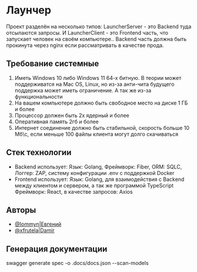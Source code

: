 # Лаунчер

Проект разделён на несколько типов: LauncherServer - это Backend туда отсылаются запросы. И LauncherClient - это Frontend часть, что запускает человек на своём компьютере.. Backend часть должна быть прокинута через nginx если рассматривать в качестве прода.

## Требование системные

1. Иметь Windows 10 либо Windows 11 64-x битную. В теории может поддерживатся на Mac OS, Linux, но из-за анти-чита будущего поддержка может иметь ограничение. А так же из-за функциональности
2. На вашем компьютере должно быть свободное место на диске 1 ГБ и более
3. Процессор должен быть 2х ядерный и более 
4. Оперативная память 2гб и более
5. Интернет соединение должно быть стабильной, скорость больше 10 Мб\с, если меньше 100 файлы клиента могут долго скачиваться

## Стек технологии
 
* Backend использует: Язык: Golang, Фреймворк: Fiber, ORM: SQLC, Логгер: ZAP, систему конфигурации .env с поддержкой Docker
* Frontend использует: Язык: Golang, для взаимодействия с Backend между клиентом и сервером, а так же программой TypeScript Фреймворк: React, в качестве запросов: Axios

## Авторы 

- [@Iommyn|Евгений](https://github.com/Iommyn)
- [@xfrutela|Damir](https://github.com/Damir37)

## Генерация документации
swagger generate spec -o .docs/docs.json --scan-models
